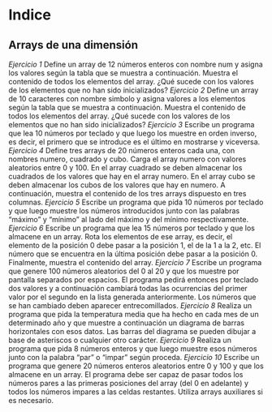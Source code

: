 # Indice
## Arrays de una dimensión

*Ejercicio 1*
Define un array de 12 números enteros con nombre num y asigna los valores
según la tabla que se muestra a continuación. Muestra el contenido de todos
los elementos del array. ¿Qué sucede con los valores de los elementos que no
han sido inicializados?
*Ejercicio 2*
Define un array de 10 caracteres con nombre simbolo y asigna valores a los
elementos según la tabla que se muestra a continuación. Muestra el contenido
de todos los elementos del array. ¿Qué sucede con los valores de los elementos
que no han sido inicializados?
*Ejercicio 3*
Escribe un programa que lea 10 números por teclado y que luego los muestre
en orden inverso, es decir, el primero que se introduce es el último en mostrarse
y viceversa.
*Ejercicio 4*
Define tres arrays de 20 números enteros cada una, con nombres numero, cuadrado
y cubo. Carga el array numero con valores aleatorios entre 0 y 100. En el array
cuadrado se deben almacenar los cuadrados de los valores que hay en el array
numero. En el array cubo se deben almacenar los cubos de los valores que hay en
numero. A continuación, muestra el contenido de los tres arrays dispuesto en tres
columnas.
*Ejercicio 5*
Escribe un programa que pida 10 números por teclado y que luego muestre los
números introducidos junto con las palabras “máximo” y “mínimo” al lado del
máximo y del mínimo respectivamente.
*Ejercicio 6*
Escribe un programa que lea 15 números por teclado y que los almacene en un
array. Rota los elementos de ese array, es decir, el elemento de la posición 0
debe pasar a la posición 1, el de la 1 a la 2, etc. El número que se encuentra en
la última posición debe pasar a la posición 0. Finalmente, muestra el contenido
del array.
*Ejercicio 7*
Escribe un programa que genere 100 números aleatorios del 0 al 20 y que los
muestre por pantalla separados por espacios. El programa pedirá entonces por
teclado dos valores y a continuación cambiará todas las ocurrencias del primer
valor por el segundo en la lista generada anteriormente. Los números que se
han cambiado deben aparecer entrecomillados.
*Ejercicio 8*
Realiza un programa que pida la temperatura media que ha hecho en cada mes
de un determinado año y que muestre a continuación un diagrama de barras
horizontales con esos datos. Las barras del diagrama se pueden dibujar a base
de asteriscos o cualquier otro carácter.
*Ejercicio 9*
Realiza un programa que pida 8 números enteros y que luego muestre esos
números junto con la palabra “par” o “impar” según proceda.
*Ejercicio 10*
Escribe un programa que genere 20 números enteros aleatorios entre 0 y 100
y que los almacene en un array. El programa debe ser capaz de pasar todos
los números pares a las primeras posiciones del array (del 0 en adelante) y
todos los números impares a las celdas restantes. Utiliza arrays auxiliares si es
necesario.

